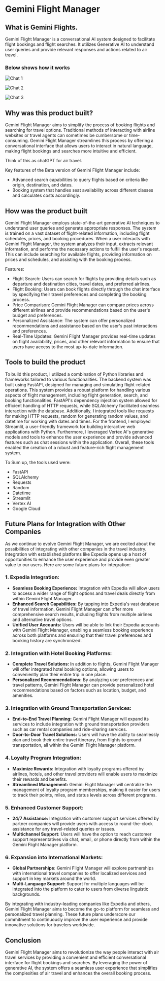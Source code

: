 # Gemini Flight Manager

## What is Gemini Flights.

Gemini Flight Manager is a conversational AI system designed to facilitate flight bookings and flight searches. It utilizes Generative AI to understand user queries and provide relevant responses and actions related to air travel.

### Below shows how it works
![Chat 1](https://github.com/richiectr360/gemini-flights/blob/main/photos/1.png)

![Chat 2](https://github.com/richiectr360/gemini-flights/blob/main/photos/2.png)

![Chat 3](https://github.com/richiectr360/gemini-flights/blob/main/photos/3.png)

## Why was this product built?

Gemini Flight Manager aims to simplify the process of booking flights and searching for travel options. Traditional methods of interacting with airline websites or travel agents can sometimes be cumbersome or time-consuming. Gemini Flight Manager streamlines this process by offering a conversational interface that allows users to interact in natural language, making flight bookings and searches more intuitive and efficient.

Think of this as chatGPT for air travel.

Key features of the Beta version of Gemini Flight Manager include:
- Advanced search capabilities to query flights based on criteria like origin, destination, and dates.
- Booking system that handles seat availability across different classes and calculates costs accordingly.

## How was the product built

Gemini Flight Manager employs state-of-the-art generative AI techniques to understand user queries and generate appropriate responses. The system is trained on a vast dataset of flight-related information, including flight schedules, prices, and booking procedures. When a user interacts with Gemini Flight Manager, the system analyzes their input, extracts relevant information, and performs the necessary actions to fulfill the user's request. This can include searching for available flights, providing information on prices and schedules, and assisting with the booking process.

Features:
- Flight Search: Users can search for flights by providing details such as departure and destination cities, travel dates, and preferred airlines.
- Flight Booking: Users can book flights directly through the chat interface by specifying their travel preferences and completing the booking process.
- Price Comparison: Gemini Flight Manager can compare prices across different airlines and provide recommendations based on the user's budget and preferences.
- Personalized Assistance: The system can offer personalized recommendations and assistance based on the user's past interactions and preferences.
- Real-Time Updates: Gemini Flight Manager provides real-time updates on flight availability, prices, and other relevant information to ensure that users have access to the most up-to-date information.

## Tools to build the product

To build this product, I utilized a combination of Python libraries and frameworks tailored to various functionalities. The backend system was built using FastAPI, designed for managing and simulating flight-related operations. This system provides a robust platform for handling various aspects of flight management, including flight generation, search, and booking functionalities. FastAPI's dependency injection system allowed for efficient handling of HTTP requests, while SQLAlchemy facilitated seamless interaction with the database. Additionally, I integrated tools like requests for making HTTP requests, random for generating random values, and datetime for working with dates and times. For the frontend, I employed Streamlit, a user-friendly framework for building interactive web applications with Python. Furthermore, I leveraged Vertex AI's generative models and tools to enhance the user experience and provide advanced features such as chat sessions within the application. Overall, these tools enabled the creation of a robust and feature-rich flight management system.

To Sum up, the tools used were:
- FastAPI
- SQLAlchemy
- Requests
- Random
- Datetime
- Streamlit
- Vertex AI
- Google Cloud

## Future Plans for Integration with Other Companies

As we continue to evolve Gemini Flight Manager, we are excited about the possibilities of integrating with other companies in the travel industry. Integration with established platforms like Expedia opens up a host of opportunities to enhance the user experience and provide even greater value to our users. Here are some future plans for integration:

### 1. Expedia Integration:
   - **Seamless Booking Experience:** Integration with Expedia will allow users to access a wider range of flight options and travel deals directly from within Gemini Flight Manager.
   - **Enhanced Search Capabilities:** By tapping into Expedia's vast database of travel information, Gemini Flight Manager can offer more comprehensive search results, including flights from multiple airlines and alternative travel options.
   - **Unified User Accounts:** Users will be able to link their Expedia accounts with Gemini Flight Manager, enabling a seamless booking experience across both platforms and ensuring that their travel preferences and booking history are synchronized.

### 2. Integration with Hotel Booking Platforms:
   - **Complete Travel Solutions:** In addition to flights, Gemini Flight Manager will offer integrated hotel booking options, allowing users to conveniently plan their entire trip in one place.
   - **Personalized Recommendations:** By analyzing user preferences and travel patterns, Gemini Flight Manager can provide personalized hotel recommendations based on factors such as location, budget, and amenities.

### 3. Integration with Ground Transportation Services:
   - **End-to-End Travel Planning:** Gemini Flight Manager will expand its services to include integration with ground transportation providers such as car rental companies and ride-sharing services.
   - **Door-to-Door Travel Solutions:** Users will have the ability to seamlessly plan and book their entire travel itinerary, from flights to ground transportation, all within the Gemini Flight Manager platform.

### 4. Loyalty Program Integration:
   - **Maximize Rewards:** Integration with loyalty programs offered by airlines, hotels, and other travel providers will enable users to maximize their rewards and benefits.
   - **Streamlined Management:** Gemini Flight Manager will centralize the management of loyalty program memberships, making it easier for users to track their points, miles, and status levels across different programs.

### 5. Enhanced Customer Support:
   - **24/7 Assistance:** Integration with customer support services offered by partner companies will provide users with access to round-the-clock assistance for any travel-related queries or issues.
   - **Multichannel Support:** Users will have the option to reach customer support representatives via chat, email, or phone directly from within the Gemini Flight Manager platform.

### 6. Expansion into International Markets:
   - **Global Partnerships:** Gemini Flight Manager will explore partnerships with international travel companies to offer localized services and support in key markets around the world.
   - **Multi-Language Support:** Support for multiple languages will be integrated into the platform to cater to users from diverse linguistic backgrounds.

By integrating with industry-leading companies like Expedia and others, Gemini Flight Manager aims to become the go-to platform for seamless and personalized travel planning. These future plans underscore our commitment to continuously improve the user experience and provide innovative solutions for travelers worldwide.

## Conclusion 

Gemini Flight Manager aims to revolutionize the way people interact with air travel services by providing a convenient and efficient conversational interface for flight bookings and searches. By leveraging the power of generative AI, the system offers a seamless user experience that simplifies the complexities of air travel and enhances the overall booking process.
